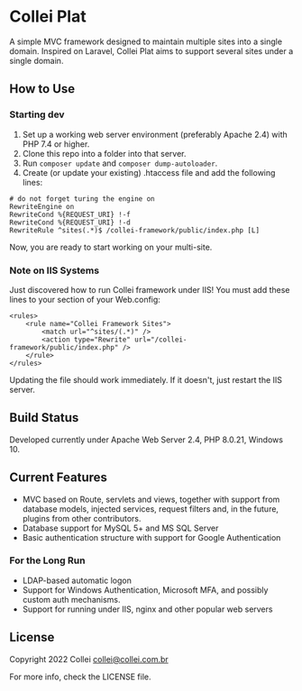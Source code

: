 # Collei Plat
A simple MVC framework designed to maintain multiple sites into a single domain.
Inspired on Laravel, Collei Plat aims to support several sites under a single
domain.

## How to Use

### Starting dev
1. Set up a working web server environment (preferably Apache 2.4) with PHP 7.4
or higher.
2. Clone this repo into a folder into that server.
3. Run `composer update` and `composer dump-autoloader`. 
4. Create (or update your existing) .htaccess file and add the following lines:
```
# do not forget turing the engine on
RewriteEngine on
RewriteCond %{REQUEST_URI} !-f 
RewriteCond %{REQUEST_URI} !-d
RewriteRule ^sites(.*)$ /collei-framework/public/index.php [L]
```

Now, you are ready to start working on your multi-site.

### Note on IIS Systems
Just discovered how to run Collei framework under IIS! You must add these
lines to your <Rewrite> section of your Web.config:
```
<rules>
	<rule name="Collei Framework Sites">
		<match url="^sites/(.*)" />
		<action type="Rewrite" url="/collei-framework/public/index.php" />
	</rule>
</rules>
```
Updating the file should work immediately. If it doesn't, just restart the IIS
server.

## Build Status
Developed currently under Apache Web Server 2.4, PHP 8.0.21, Windows 10.

## Current Features
* MVC based on Route, servlets and views, together with support from database
models, injected services, request filters and, in the future, plugins from
other contributors.
* Database support for MySQL 5+ and MS SQL Server
* Basic authentication structure with support for Google Authentication

### For the Long Run
* LDAP-based automatic logon
* Support for Windows Authentication, Microsoft MFA, and possibly custom auth
mechanisms.
* Support for running under IIS, nginx and other popular web servers

## License
Copyright 2022 Collei <collei@collei.com.br>

For more info, check the LICENSE file.

